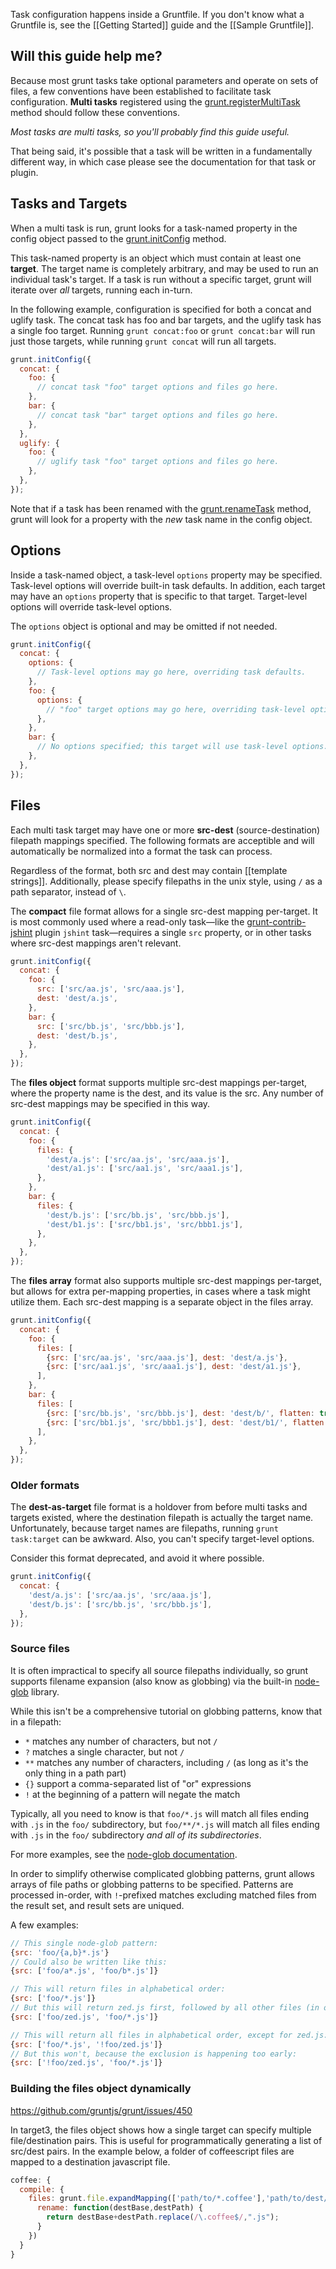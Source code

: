 Task configuration happens inside a Gruntfile. If you don't know what a Gruntfile is, see the [[Getting Started]] guide and the [[Sample Gruntfile]].

## Will this guide help me?
Because most grunt tasks take optional parameters and operate on sets of files, a few conventions have been established to facilitate task configuration. **Multi tasks** registered using the [grunt.registerMultiTask](https://github.com/gruntjs/grunt/wiki/grunt#wiki-grunt-registerMultiTask) method should follow these conventions.

_Most tasks are multi tasks, so you'll probably find this guide useful._

That being said, it's possible that a task will be written in a fundamentally different way, in which case please see the documentation for that task or plugin.

## Tasks and Targets
When a multi task is run, grunt looks for a task-named property in the config object passed to the [grunt.initConfig](https://github.com/gruntjs/grunt/wiki/grunt#wiki-grunt-initConfig) method.

This task-named property is an object which must contain at least one **target**. The target name is completely arbitrary, and may be used to run an individual task's target. If a task is run without a specific target, grunt will iterate over _all_ targets, running each in-turn.

In the following example, configuration is specified for both a concat and uglify task. The concat task has foo and bar targets, and the uglify task has a single foo target. Running `grunt concat:foo` or `grunt concat:bar` will run just those targets, while running `grunt concat` will run all targets.

```js
grunt.initConfig({
  concat: {
    foo: {
      // concat task "foo" target options and files go here.
    },
    bar: {
      // concat task "bar" target options and files go here.
    },
  },
  uglify: {
    foo: {
      // uglify task "foo" target options and files go here.
    },
  },
});
```

Note that if a task has been renamed with the [grunt.renameTask](https://github.com/gruntjs/grunt/wiki/grunt#wiki-grunt-renameTask) method, grunt will look for a property with the _new_ task name in the config object.

## Options
Inside a task-named object, a task-level `options` property may be specified. Task-level options will override built-in task defaults. In addition, each target may have an `options` property that is specific to that target. Target-level options will override task-level options.

The `options` object is optional and may be omitted if not needed.

```js
grunt.initConfig({
  concat: {
    options: {
      // Task-level options may go here, overriding task defaults.
    },
    foo: {
      options: {
        // "foo" target options may go here, overriding task-level options.
      },
    },
    bar: {
      // No options specified; this target will use task-level options.
    },
  },
});
```

## Files
Each multi task target may have one or more **src-dest** (source-destination) filepath mappings specified. The following formats are acceptible and will automatically be normalized into a format the task can process.

Regardless of the format, both src and dest may contain [[template strings]]. Additionally, please specify filepaths in the unix style, using `/` as a path separator, instead of `\`.

The **compact** file format allows for a single src-dest mapping per-target. It is most commonly used where a read-only task—like the [grunt-contrib-jshint](https://github.com/gruntjs/grunt-contrib-jshint) plugin `jshint` task—requires a single `src` property, or in other tasks where src-dest mappings aren't relevant.

```js
grunt.initConfig({
  concat: {
    foo: {
      src: ['src/aa.js', 'src/aaa.js'],
      dest: 'dest/a.js',
    },
    bar: {
      src: ['src/bb.js', 'src/bbb.js'],
      dest: 'dest/b.js',
    },
  },
});
```

The **files object** format supports multiple src-dest mappings per-target, where the property name is the dest, and its value is the src. Any number of src-dest mappings may be specified in this way.

```js
grunt.initConfig({
  concat: {
    foo: {
      files: {
        'dest/a.js': ['src/aa.js', 'src/aaa.js'],
        'dest/a1.js': ['src/aa1.js', 'src/aaa1.js'],
      },
    },
    bar: {
      files: {
        'dest/b.js': ['src/bb.js', 'src/bbb.js'],
        'dest/b1.js': ['src/bb1.js', 'src/bbb1.js'],
      },
    },
  },
});
```

The **files array** format also supports multiple src-dest mappings per-target, but allows for extra per-mapping properties, in cases where a task might utilize them. Each src-dest mapping is a separate object in the files array.

```js
grunt.initConfig({
  concat: {
    foo: {
      files: [
        {src: ['src/aa.js', 'src/aaa.js'], dest: 'dest/a.js'},
        {src: ['src/aa1.js', 'src/aaa1.js'], dest: 'dest/a1.js'},
      ],
    },
    bar: {
      files: [
        {src: ['src/bb.js', 'src/bbb.js'], dest: 'dest/b/', flatten: true},
        {src: ['src/bb1.js', 'src/bbb1.js'], dest: 'dest/b1/', flatten: false},
      ],
    },
  },
});
```

### Older formats
The **dest-as-target** file format is a holdover from before multi tasks and targets existed, where the destination filepath is actually the target name. Unfortunately, because target names are filepaths, running `grunt task:target` can be awkward. Also, you can't specify target-level options.

Consider this format deprecated, and avoid it where possible.

```js
grunt.initConfig({
  concat: {
    'dest/a.js': ['src/aa.js', 'src/aaa.js'],
    'dest/b.js': ['src/bb.js', 'src/bbb.js'],
  },
});
```

### Source files
It is often impractical to specify all source filepaths individually, so grunt supports filename expansion (also know as globbing) via the built-in [node-glob][] library.

[node-glob]: https://github.com/isaacs/node-glob

While this isn't be a comprehensive tutorial on globbing patterns, know that in a filepath:

* `*` matches any number of characters, but not `/`
* `?` matches a single character, but not `/`
* `**` matches any number of characters, including `/` (as long as it's the only thing in a path part)
* `{}` support a comma-separated list of "or" expressions
* `!` at the beginning of a pattern will negate the match

Typically, all you need to know is that `foo/*.js` will match all files ending with `.js` in the `foo/` subdirectory, but `foo/**/*.js` will match all files ending with `.js` in the `foo/` subdirectory _and all of its subdirectories_.

For more examples, see the [node-glob documentation][node-glob].

In order to simplify otherwise complicated globbing patterns, grunt allows arrays of file paths or globbing patterns to be specified. Patterns are processed in-order, with `!`-prefixed matches excluding matched files from the result set, and result sets are uniqued.

A few examples:

```js
// This single node-glob pattern:
{src: 'foo/{a,b}*.js'}
// Could also be written like this:
{src: ['foo/a*.js', 'foo/b*.js']}

// This will return files in alphabetical order:
{src: ['foo/*.js']}
// But this will return zed.js first, followed by all other files (in order):
{src: ['foo/zed.js', 'foo/*.js']}

// This will return all files in alphabetical order, except for zed.js:
{src: ['foo/*.js', '!foo/zed.js']}
// But this won't, because the exclusion is happening too early:
{src: ['!foo/zed.js', 'foo/*.js']}
```

### Building the files object dynamically
https://github.com/gruntjs/grunt/issues/450

In target3, the files object shows how a single target can specify multiple file/destination pairs.  This is useful for programmatically generating a list of src/dest pairs.  In the example below, a folder of coffeescript files are mapped to a destination javascript file.

```js
coffee: {
  compile: {
    files: grunt.file.expandMapping(['path/to/*.coffee'],'path/to/dest/',{
      rename: function(destBase,destPath) {
        return destBase+destPath.replace(/\.coffee$/,".js");
      }
    })
  }
}
```
